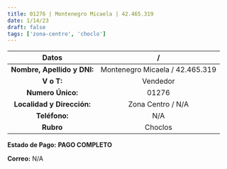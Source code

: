 ```yaml
---
title: 01276 | Montenegro Micaela | 42.465.319
date: 1/14/23
draft: false
tags: ['zona-centro', 'choclo']
---
```


|          **Datos**          |                /                |
|:---------------------------:|:-------------------------------:|
| **Nombre, Apellido y DNI:** | Montenegro Micaela / 42.465.319 |
|          **V o T:**         |             Vendedor            |
|      **Numero Único:**      |              01276              |
|  **Localidad y Dirección:** |        Zona Centro / N/A        |
|        **Teléfono:**        |               N/A               |
|          **Rubro**          |             Choclos             |

**Estado de Pago:** **PAGO COMPLETO**

**Correo:** N/A
